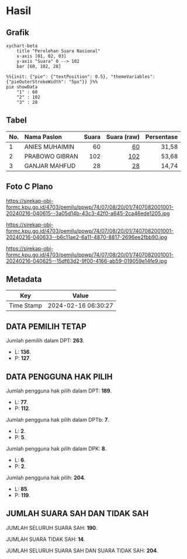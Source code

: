 # Hasil

## Grafik

```mermaid
xychart-beta
    title "Perolehan Suara Nasional"
    x-axis [01, 02, 03]
    y-axis "Suara" 0 --> 102
    bar [60, 102, 28]
```

```mermaid
%%{init: {"pie": {"textPosition": 0.5}, "themeVariables": {"pieOuterStrokeWidth": "5px"}} }%%
pie showData
    "1" : 60
    "2" : 102
    "3" : 28
```

## Tabel

| No. | Nama Paslon    | Suara | Suara (raw) | Persentase |
|:--- |:-------------- | -----:| -----------:| ----------:|
| 1   | ANIES MUHAIMIN | 60    | [60][p-1]   | 31,58      |
| 2   | PRABOWO GIBRAN | 102   | [102][p-2]  | 53,68      |
| 3   | GANJAR MAHFUD  | 28    | [28][p-3]   | 14,74      |


[p-1]: https://github.com/gigit-pemilu/pemilu-2024/blob/main/pilpres/hitung-suara/sub/74-sulawesi-tenggara/sub/07-wakatobi/sub/08-togo-binongko/sub/2001-waloindi/sub/001-tps/sub/paslon-1.txt
[p-2]: https://github.com/gigit-pemilu/pemilu-2024/blob/main/pilpres/hitung-suara/sub/74-sulawesi-tenggara/sub/07-wakatobi/sub/08-togo-binongko/sub/2001-waloindi/sub/001-tps/sub/paslon-2.txt
[p-3]: https://github.com/gigit-pemilu/pemilu-2024/blob/main/pilpres/hitung-suara/sub/74-sulawesi-tenggara/sub/07-wakatobi/sub/08-togo-binongko/sub/2001-waloindi/sub/001-tps/sub/paslon-3.txt

## Foto C Plano

https://sirekap-obj-formc.kpu.go.id/4703/pemilu/ppwp/74/07/08/20/01/7407082001001-20240216-040615--3a05d14b-43c3-42f0-a645-2ca46ede1205.jpg

https://sirekap-obj-formc.kpu.go.id/4703/pemilu/ppwp/74/07/08/20/01/7407082001001-20240216-040633--b6c11ae2-6a11-4870-8817-2696ee2fbb90.jpg

https://sirekap-obj-formc.kpu.go.id/4703/pemilu/ppwp/74/07/08/20/01/7407082001001-20240216-040625--15df63d2-9f00-4166-ab59-019059e14fe9.jpg


## Metadata

| Key        | Value               |
| ---------- | ------------------- |
| Time Stamp | 2024-02-16 06:30:27 |


## DATA PEMILIH TETAP

Jumlah pemilih dalam DPT: **263**.
 * L: **136**.
 * P: **127**.

## DATA PENGGUNA HAK PILIH

Jumlah pengguna hak pilih dalam DPT: **189**.
 * L: **77**.
 * P: **112**.

Jumlah pengguna hak pilih dalam DPTb: **7**.
 * L: **2**.
 * P: **5**.

Jumlah pengguna hak pilih dalam DPK: **8**.
 * L: **6**.
 * P: **2**.

Jumlah pengguna hak pilih: **204**.
 * L: **85**.
 * P: **119**.

## JUMLAH SUARA SAH DAN TIDAK SAH

JUMLAH SELURUH SUARA SAH: **190**.

JUMLAH SUARA TIDAK SAH: **14**.

JUMLAH SELURUH SUARA SAH DAN SUARA TIDAK SAH: **204**.



